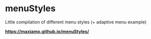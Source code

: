 # menuStyles
Little compilation of different menu styles (+ adaptive menu example)

**https://maxiamo.github.io/menuStyles/**
